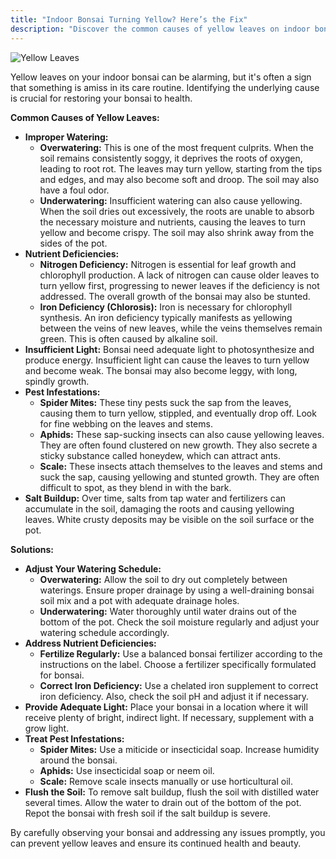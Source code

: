 ```yaml
---
title: "Indoor Bonsai Turning Yellow? Here’s the Fix"
description: "Discover the common causes of yellow leaves on indoor bonsai and learn how to diagnose and fix the problem with our expert advice."
---
```


![Yellow Leaves](/images/yellow-leaves.jpg.png)

Yellow leaves on your indoor bonsai can be alarming, but it's often a sign that something is amiss in its care routine. Identifying the underlying cause is crucial for restoring your bonsai to health.

**Common Causes of Yellow Leaves:**

*   **Improper Watering:**
    *   **Overwatering:** This is one of the most frequent culprits. When the soil remains consistently soggy, it deprives the roots of oxygen, leading to root rot. The leaves may turn yellow, starting from the tips and edges, and may also become soft and droop. The soil may also have a foul odor.
    *   **Underwatering:** Insufficient watering can also cause yellowing. When the soil dries out excessively, the roots are unable to absorb the necessary moisture and nutrients, causing the leaves to turn yellow and become crispy. The soil may also shrink away from the sides of the pot.
*   **Nutrient Deficiencies:**
    *   **Nitrogen Deficiency:** Nitrogen is essential for leaf growth and chlorophyll production. A lack of nitrogen can cause older leaves to turn yellow first, progressing to newer leaves if the deficiency is not addressed. The overall growth of the bonsai may also be stunted.
    *   **Iron Deficiency (Chlorosis):** Iron is necessary for chlorophyll synthesis. An iron deficiency typically manifests as yellowing between the veins of new leaves, while the veins themselves remain green. This is often caused by alkaline soil.
*   **Insufficient Light:** Bonsai need adequate light to photosynthesize and produce energy. Insufficient light can cause the leaves to turn yellow and become weak. The bonsai may also become leggy, with long, spindly growth.
*   **Pest Infestations:**
    *   **Spider Mites:** These tiny pests suck the sap from the leaves, causing them to turn yellow, stippled, and eventually drop off. Look for fine webbing on the leaves and stems.
    *   **Aphids:** These sap-sucking insects can also cause yellowing leaves. They are often found clustered on new growth. They also secrete a sticky substance called honeydew, which can attract ants.
    *   **Scale:** These insects attach themselves to the leaves and stems and suck the sap, causing yellowing and stunted growth. They are often difficult to spot, as they blend in with the bark.
*   **Salt Buildup:** Over time, salts from tap water and fertilizers can accumulate in the soil, damaging the roots and causing yellowing leaves. White crusty deposits may be visible on the soil surface or the pot.

**Solutions:**

*   **Adjust Your Watering Schedule:**
    *   **Overwatering:** Allow the soil to dry out completely between waterings. Ensure proper drainage by using a well-draining bonsai soil mix and a pot with adequate drainage holes.
    *   **Underwatering:** Water thoroughly until water drains out of the bottom of the pot. Check the soil moisture regularly and adjust your watering schedule accordingly.
*   **Address Nutrient Deficiencies:**
    *   **Fertilize Regularly:** Use a balanced bonsai fertilizer according to the instructions on the label. Choose a fertilizer specifically formulated for bonsai.
    *   **Correct Iron Deficiency:** Use a chelated iron supplement to correct iron deficiency. Also, check the soil pH and adjust it if necessary.
*   **Provide Adequate Light:** Place your bonsai in a location where it will receive plenty of bright, indirect light. If necessary, supplement with a grow light.
*   **Treat Pest Infestations:**
    *   **Spider Mites:** Use a miticide or insecticidal soap. Increase humidity around the bonsai.
    *   **Aphids:** Use insecticidal soap or neem oil.
    *   **Scale:** Remove scale insects manually or use horticultural oil.
*   **Flush the Soil:** To remove salt buildup, flush the soil with distilled water several times. Allow the water to drain out of the bottom of the pot. Repot the bonsai with fresh soil if the salt buildup is severe.

By carefully observing your bonsai and addressing any issues promptly, you can prevent yellow leaves and ensure its continued health and beauty.